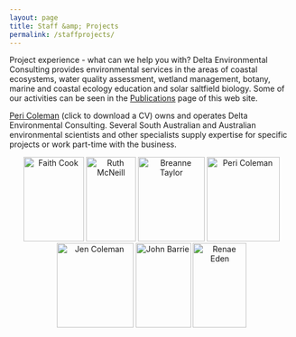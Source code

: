 ```yaml
---
layout: page
title: Staff &amp; Projects
permalink: /staffprojects/
---
```


Project experience - what can we help you with? Delta Environmental Consulting provides environmental services in the areas of coastal ecosystems, water quality assessment, wetland management, botany, marine and coastal ecology education and solar saltfield biology. Some of our activities can be seen in the <a href="/publications/">Publications</a> page of this web site.

<a href="/files/Peri.pdf">Peri Coleman</a> (click to download a CV) owns and operates Delta Environmental Consulting. Several South Australian and Australian environmental scientists and other specialists supply expertise for specific projects or work part-time with the business. 

<p align=center style='text-align:center'>
		<img alt='Faith Cook' src="../images/Faith.jpg" width="107" height="150" />		<img src="../images/ruth.JPG" alt="Ruth McNeill" width="88" height="150"> <img alt='Breanne Taylor' src="../images/Breanne.JPG" width="118" height="150" /> 
		<img alt='Peri Coleman' src="../images/Peri.jpg" width="129" height="150" />
		<img alt='Jen Coleman' src="../images/Jen.jpg" width="136" height="150" />
		<img alt='John Barrie' src="../images/John.jpg" width="98" height="150" /> <img src="../images/Renae.JPG" alt="Renae Eden" width="95" height="150">
</p>
